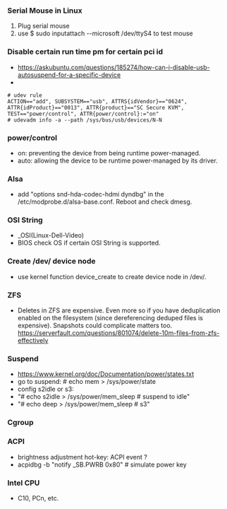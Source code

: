 ### Serial Mouse in Linux

1. Plug serial mouse
2. use $ sudo inputattach --microsoft /dev/ttyS4 to test mouse

### Disable certain run time pm for certain pci id
 * https://askubuntu.com/questions/185274/how-can-i-disable-usb-autosuspend-for-a-specific-device
 * 
```
# udev rule
ACTION=="add", SUBSYSTEM=="usb", ATTRS{idVendor}=="0624", ATTR{idProduct}=="0013", ATTR{product}=="SC Secure KVM", TEST=="power/control", ATTR{power/control}:="on"
# udevadm info -a --path /sys/bus/usb/devices/N-N
```

### power/control
 * on: preventing the device from being runtime power-managed.
 * auto: allowing the device to be runtime power-managed by its driver.

### Alsa
* add "options snd-hda-codec-hdmi dyndbg" in the /etc/modprobe.d/alsa-base.conf. Reboot and check dmesg.

### OSI String
* _OSI(Linux-Dell-Video) 
* BIOS check OS if certain OSI String is supported.

### Create /dev/ device node
 * use kernel function device_create to create device node in /dev/.

### ZFS
 * Deletes in ZFS are expensive. Even more so if you have deduplication enabled on the filesystem (since dereferencing deduped files is expensive). Snapshots could complicate matters too.  https://serverfault.com/questions/801074/delete-10m-files-from-zfs-effectively

### Suspend
 * https://www.kernel.org/doc/Documentation/power/states.txt
 * go to suspend: # echo mem > /sys/power/state
 * config s2idle or s3:
 * "# echo s2idle > /sys/power/mem_sleep # suspend to idle"
 * "# echo deep > /sys/power/mem_sleep # s3"

### Cgroup

### ACPI

* brightness adjustment hot-key: ACPI event ?
* acpidbg -b "notify _SB.PWRB 0x80" # simulate power key

### Intel CPU

* C10, PCn, etc.
